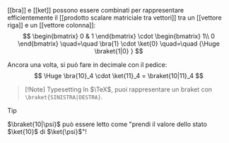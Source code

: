 [[bra]] e [[ket]] possono essere combinati per rappresentare efficientemente il [[prodotto scalare matriciale tra vettori]] tra un [[vettore riga]] e un [[vettore colonna]]:
$$
\begin{bmatrix}
	0 & 1
\end{bmatrix}
\cdot
\begin{bmatrix}
	1\\
	0
\end{bmatrix}
\quad=\quad
\bra{1}
\cdot
\ket{0}
\quad=\quad
{\Huge
	\braket{1|0}
}
$$

Ancora una volta, si può fare in decimale con il pedice:
$$
\Huge
\bra{10}_4 \cdot \ket{11}_4 = \braket{10|11}_4
$$

> [!Note] Typesetting
> In $\TeX$, puoi rappresentare un braket con `\braket{SINISTRA|DESTRA}`.

> [!Tip]
> $\braket{10|\psi}$ può essere letto come "prendi il valore dello stato $\ket{10}$ di $\ket{\psi}$"!
